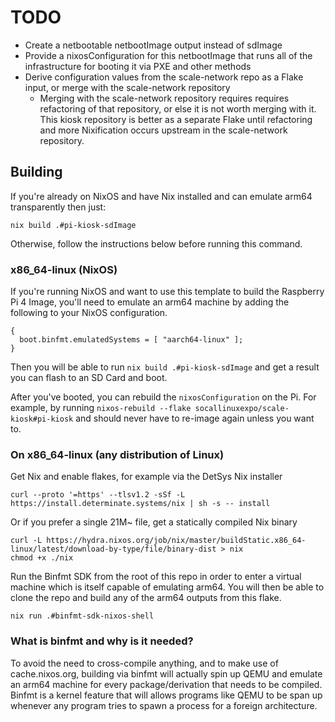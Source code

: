 # TODO

- Create a netbootable netbootImage output instead of sdImage
- Provide a nixosConfiguration for this netbootImage that runs all of the infrastructure for booting it via PXE and other methods
- Derive configuration values from the scale-network repo as a Flake input, or
  merge with the scale-network repository
  - Merging with the scale-network repository requires requires refactoring of that
  repository, or else it is not worth merging with it. This kiosk repository is better as a separate Flake until refactoring and more Nixification occurs upstream in the scale-network repository.

## Building

If you're already on NixOS and have Nix installed and can emulate arm64 transparently then just:

`nix build .#pi-kiosk-sdImage`

Otherwise, follow the instructions below before running this command.

### x86_64-linux (NixOS)

If you're running NixOS and want to use this template to build the Raspberry Pi
4 Image, you'll need to emulate an arm64 machine by adding the following to your
NixOS configuration.

```
{
  boot.binfmt.emulatedSystems = [ "aarch64-linux" ];
}
```

Then you will be able to run `nix build .#pi-kiosk-sdImage` and get a result
you can flash to an SD Card and boot.

After you've booted, you can rebuild the `nixosConfiguration` on
the Pi. For example, by running `nixos-rebuild --flake
socallinuxexpo/scale-kiosk#pi-kiosk` and should never have to re-image again unless you want to.

### On x86_64-linux (any distribution of Linux)

Get Nix and enable flakes, for example via the DetSys Nix installer

```
curl --proto '=https' --tlsv1.2 -sSf -L https://install.determinate.systems/nix | sh -s -- install
```

Or if you prefer a single 21M~ file, get a statically compiled Nix binary

```
curl -L https://hydra.nixos.org/job/nix/master/buildStatic.x86_64-linux/latest/download-by-type/file/binary-dist > nix
chmod +x ./nix
```

Run the Binfmt SDK from the root of this repo in order to enter a virtual
machine which is itself capable of emulating arm64. You will then be able to
clone the repo and build any of the arm64 outputs from this flake.

`nix run .#binfmt-sdk-nixos-shell`

### What is binfmt and why is it needed?

To avoid the need to cross-compile anything, and to make use of
cache.nixos.org, building via binfmt will actually spin up QEMU and emulate an
arm64 machine for every package/derivation that needs to be compiled. Binfmt is
a kernel feature that will allows programs like QEMU to be span up whenever any
program tries to spawn a process for a foreign architecture.

